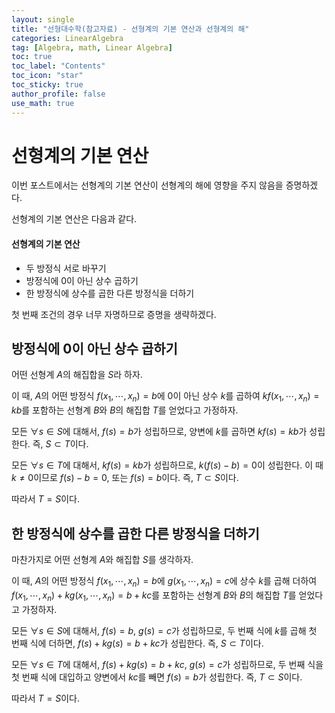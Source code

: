 ```yaml
---
layout: single
title: "선형대수학(참고자료) - 선형계의 기본 연산과 선형계의 해"
categories: LinearAlgebra
tag: [Algebra, math, Linear Algebra]
toc: true
toc_label: "Contents"
toc_icon: "star"
toc_sticky: true
author_profile: false
use_math: true
---
```


# 선형계의 기본 연산

이번 포스트에서는 선형계의 기본 연산이 선형계의 해에 영향을 주지 않음을 증명하겠다.

선형계의 기본 연산은 다음과 같다.

<div class="notice--info">
    <h4>
        선형계의 기본 연산
    </h4>
    <ul>
        <li>두 방정식 서로 바꾸기</li>
        <li>방정식에 0이 아닌 상수 곱하기</li>
        <li>한 방정식에 상수를 곱한 다른 방정식을 더하기</li>
    </ul>
</div>

첫 번째 조건의 경우 너무 자명하므로 증명을 생략하겠다.

## 방정식에 0이 아닌 상수 곱하기

어떤 선형계 $A$의 해집합을 $S$라 하자.

이 때, $A$의 어떤 방정식 $f(x_1, \cdots, x_n)=b$에 0이 아닌 상수 $k$를 곱하여 $kf(x_1, \cdots, x_n)=kb$를 포함하는 선형계 $B$와 $B$의 해집합 $T$를 얻었다고 가정하자.

모든 $\forall s \in S$에 대해서, $f(s)=b$가 성립하므로, 양변에 $k$를 곱하면 $kf(s)=kb$가 성립한다. 즉, $S\subset T$이다.

모든 $\forall s \in T$에 대해서, $kf(s)=kb$가 성립하므로, $k(f(s)-b)=0$이 성립한다. 이 때 $k\neq 0$이므로 $f(s)-b=0$, 또는 $f(s)=b$이다. 즉, $T\subset S$이다.

따라서 $T=S$이다.

## 한 방정식에 상수를 곱한 다른 방정식을 더하기

마찬가지로 어떤 선형계 $A$와 해집합 $S$를 생각하자.

이 때, $A$의 어떤 방정식 $f(x_1, \cdots, x_n)=b$에 $g(x_1, \cdots, x_n)=c$에 상수 $k$를 곱해 더하여 $f(x_1, \cdots, x_n)+kg(x_1, \cdots, x_n)=b+kc$를 포함하는 선형계 $B$와 $B$의 해집합 $T$를 얻었다고 가정하자.

모든 $\forall s \in S$에 대해서, $f(s)=b,~g(s)=c$가 성립하므로, 두 번째 식에 $k$를 곱해 첫 번째 식에 더하면, $f(s)+kg(s)=b+kc$가 성립한다. 즉, $S\subset T$이다.

모든 $\forall s \in T$에 대해서, $f(s)+kg(s)=b+kc,~g(s)=c$가 성립하므로, 두 번째 식을 첫 번째 식에 대입하고 양변에서 $kc$를 빼면 $f(s)=b$가 성립한다. 즉, $T\subset S$이다.

따라서 $T=S$이다.